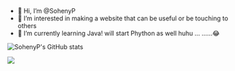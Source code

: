 - 👋 Hi, I’m @SohenyP
- 👀 I’m interested in making a website that can be useful or be touching to others
- 🌱 I’m currently learning Java! will start Phython as well huhu ... ......😂 

<!-- - 💞️ I’m looking to collaborate on ... -->
<!-- - 📫 How to reach me -->

<!--[![Top Langs](https://github-readme-stats.vercel.app/api/top-langs/?username=sohenyp&layout=compact)](https://github.com/anuraghazra/github-readme-stats) -->
 ![SohenyP's GitHub stats](https://github-readme-stats.vercel.app/api?username=sohenyp&show_icons=true&count_private=true&theme=dracula)
<!--[![sohenyp's wakatime stats](https://github-readme-stats.vercel.app/api/wakatime?username=sohenyp)](https://github.com/anuraghazra/github-readme-stats)-->

<!--[![Readme Card](https://github-readme-stats.vercel.app/api/pin/?username=sohenyp&repo=github-readme-stats)](https://github.com/anuraghazra/github-readme-stats) -->

<a href="https://hits.seeyoufarm.com"><img src="https://hits.seeyoufarm.com/api/count/incr/badge.svg?url=https%3A%2F%2Fgithub.com%2FSohenyP&count_bg=%23826BDB&title_bg=%234B0CA0&icon=&icon_color=%23E7E7E7&title=Hi+There%21&edge_flat=false"/></a>

